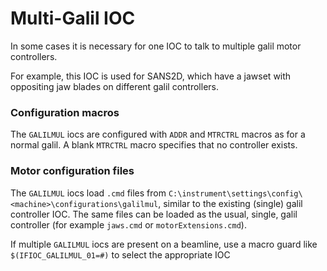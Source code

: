 # Multi-Galil IOC

In some cases it is necessary for one IOC to talk to multiple galil motor controllers.

For example, this IOC is used for SANS2D, which have a jawset with oppositing jaw blades on different galil controllers.

### Configuration macros

The `GALILMUL` iocs are configured with `ADDR` and `MTRCTRL` macros as for a normal galil. A blank `MTRCTRL` macro specifies that no controller exists.

### Motor configuration files

The `GALILMUL` iocs load `.cmd` files from `C:\instrument\settings\config\<machine>\configurations\galilmul`, similar to the existing (single) galil controller IOC. The same files can be loaded as the usual, single, galil controller (for example `jaws.cmd` or `motorExtensions.cmd`). 

If multiple `GALILMUL` iocs are present on a beamline, use a macro guard like `$(IFIOC_GALILMUL_01=#)` to select the appropriate IOC